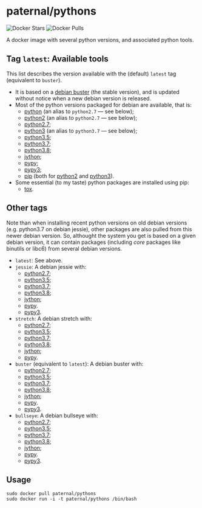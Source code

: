 paternal/pythons
================

![Docker Stars](https://badgen.net/docker/stars/paternal/pythons?icon=docker&label=stars)
![Docker Pulls](https://badgen.net/docker/pulls/paternal/pythons?icon=docker&label=pulls)

A docker image with several python versions, and associated python tools.

## Tag `latest`: Available tools

This list describes the version available with the (default) `latest` tag (equivalent to `buster`).

- It is based on a [debian buster](https://www.debian.org/releases/buster/) (the stable version), and is updated without notice when a new debian version is released.
- Most of the python versions packaged for debian are available, that is:
  - [python](https://packages.debian.org/buster/python) (an alias to `python2.7` — see below);
  - [python2](https://packages.debian.org/buster/python2) (an alias to `python2.7` — see below);
  - [python2.7](https://packages.debian.org/buster/python2.7);
  - [python3](https://packages.debian.org/buster/python3) (an alias to `python3.7` — see below);
  - [python3.5](https://packages.debian.org/stretch/python3.5);
  - [python3.7](https://packages.debian.org/buster/python3.7);
  - [python3.8](https://packages.debian.org/sid/python3.8);
  - [jython](https://packages.debian.org/buster/jython);
  - [pypy](https://packages.debian.org/buster/pypy);
  - [pypy3](https://packages.debian.org/buster/pypy3);
  - [pip](https://pypi.python.org/pypi/pip) (both for [python2](https://packages.debian.org/buster/python-pip) and [python3](https://packages.debian.org/buster/python3-pip)).
- Some essential (to my taste) python packages are installed using pip:
  - [tox](https://pypi.python.org/pypi/tox).

## Other tags

Note than when installing recent python versions on old debian versions (e.g. python3.7 on debian jessie), other packages are also pulled from this newer debian version. So, althought the system you get is based on a given debian version, it can contain packages (including *core* packages like binutils or libc6) from several debian versions.

- `latest`: See above.
- `jessie`: A debian jessie with:
  - [python2.7](https://packages.debian.org/jessie/python2.7);
  - [python3.5](https://packages.debian.org/stretch/python3.5);
  - [python3.7](https://packages.debian.org/buster/python3.7);
  - [python3.8](https://packages.debian.org/bullseye/python3.8);
  - [jython](https://packages.debian.org/jessie/jython);
  - [pypy](https://packages.debian.org/jessie/pypy).
  - [pypy3](https://packages.debian.org/buster/pypy3).
- `stretch`: A debian stretch with:
  - [python2.7](https://packages.debian.org/stretch/python2.7);
  - [python3.5](https://packages.debian.org/stretch/python3.5);
  - [python3.7](https://packages.debian.org/buster/python3.7);
  - [python3.8](https://packages.debian.org/bullseye/python3.8);
  - [jython](https://packages.debian.org/stretch/jython);
  - [pypy](https://packages.debian.org/stretch/pypy).
- `buster` (equivalent to `latest`): A debian buster with:
  - [python2.7](https://packages.debian.org/buster/python2.7);
  - [python3.5](https://packages.debian.org/stretch/python3.5);
  - [python3.7](https://packages.debian.org/buster/python3.7);
  - [python3.8](https://packages.debian.org/bullseye/python3.8);
  - [jython](https://packages.debian.org/buster/jython);
  - [pypy](https://packages.debian.org/buster/pypy).
  - [pypy3](https://packages.debian.org/buster/pypy3).
- `bullseye`: A debian bullseye with:
  - [python2.7](https://packages.debian.org/TODO/python2.7);
  - [python3.5](https://packages.debian.org/TODO/python3.5);
  - [python3.7](https://packages.debian.org/bullseye/python3.7);
  - [python3.8](https://packages.debian.org/TODO/python3.8);
  - [jython](https://packages.debian.org/TODO/jython);
  - [pypy](https://packages.debian.org/TODO/pypy).
  - [pypy3](https://packages.debian.org/TODO/pypy3).

## Usage

    sudo docker pull paternal/pythons
    sudo docker run -i -t paternal/pythons /bin/bash


